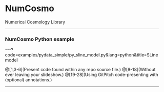 # NumCosmo 

Numerical Cosmology Library

---

### NumCosmo Python example

---?code=examples/pydata_simple/py_sline_model.py&lang=python&title=SLine model

@[1,3-6](Present code found within any repo source file.)
@[8-18](Without ever leaving your slideshow.)
@[19-28](Using GitPitch code-presenting with (optional) annotations.)

---


